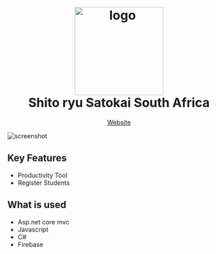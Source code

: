 
<h1 align="center">
  <br>
  <a href="http://www.satokia.sibahlenkosini.co.za"><img src="https://firebasestorage.googleapis.com/v0/b/mzansigomall.appspot.com/o/redlogo.png?alt=media&token=017ad721-e3ee-4a9e-b390-7d2adee2bbca" alt="logo" width="200"></a>
  <br>
  Shito ryu Satokai South Africa
  <br>
</h1>


<p align="center">
  <a href="satokia.sibahlenkosini.co.za">Website</a>
 
</p>


![screenshot](https://firebasestorage.googleapis.com/v0/b/mzansigomall.appspot.com/o/intro.jpeg?alt=media&token=6ed346dc-bf1e-413a-852b-d2b6b5550829)

## Key Features

* Productivity Tool
* Register Students

## What is used

* Asp.net core mvc
* Javascript
* C#
* Firebase 





